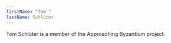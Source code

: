 ```yaml
---
firstName: "Tom "
lastName: Schlüter
---
```

Tom Schlüter is a member of the Approaching Byzantium project.
